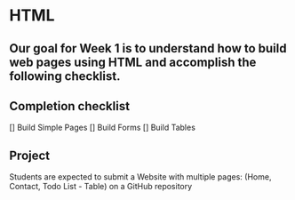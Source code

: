 # HTML

## Our goal for Week 1 is to understand how to build web pages using HTML and accomplish the following checklist.

## Completion checklist 
[] Build Simple Pages
[] Build Forms
[] Build Tables

## Project 
Students are expected to submit a Website with multiple pages: (Home, Contact, Todo List - Table) on a GitHub repository
